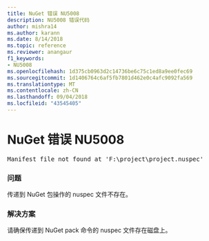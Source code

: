 ```yaml
---
title: NuGet 错误 NU5008
description: NU5008 错误代码
author: mishra14
ms.author: karann
ms.date: 8/14/2018
ms.topic: reference
ms.reviewer: anangaur
f1_keywords:
- NU5008
ms.openlocfilehash: 1d375cb0963d2c14736be6c75c1ed8a9ee0fec69
ms.sourcegitcommit: 1d1406764c6af5fb7801d462e0c4afc9092fa569
ms.translationtype: MT
ms.contentlocale: zh-CN
ms.lasthandoff: 09/04/2018
ms.locfileid: "43545405"
---
```

# <a name="nuget-error-nu5008"></a>NuGet 错误 NU5008
<pre>Manifest file not found at 'F:\project\project.nuspec'</pre>

### <a name="issue"></a>问题

传递到 NuGet 包操作的 nuspec 文件不存在。


### <a name="solution"></a>解决方案

请确保传递到 NuGet pack 命令的 nuspec 文件存在磁盘上。

